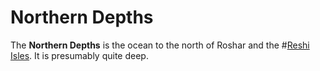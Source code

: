 # Northern Depths

The **Northern Depths** is the ocean to the north of Roshar and the #[Reshi Isles](locations/reshi-isles). It is presumably quite deep.
